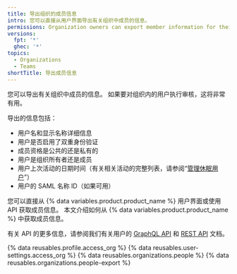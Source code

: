 ```yaml
---
title: 导出组织的成员信息
intro: 您可以直接从用户界面导出有关组织中成员的信息。
permissions: Organization owners can export member information for their organization.
versions:
  fpt: '*'
  ghec: '*'
topics:
  - Organizations
  - Teams
shortTitle: 导出成员信息
---
```


您可以导出有关组织中成员的信息。 如果要对组织内的用户执行审核，这将非常有用。

导出的信息包括：
- 用户名和显示名称详细信息
- 用户是否启用了双重身份验证
- 成员资格是公共的还是私有的
- 用户是组织所有者还是成员
- 用户上次活动的日期时间（有关相关活动的完整列表，请参阅“[管理休眠用户](/admin/user-management/managing-users-in-your-enterprise/managing-dormant-users)”）
- 用户的 SAML 名称 ID（如果可用）

您可以直接从 {% data variables.product.product_name %} 用户界面或使用 API 获取成员信息。 本文介绍如何从 {% data variables.product.product_name %} 中获取成员信息。

有关 API 的更多信息，请参阅我们有关用户的 [GraphQL API](/graphql/reference/objects#user) 和 [REST API](/rest/reference/users) 文档。

{% data reusables.profile.access_org %}
{% data reusables.user-settings.access_org %}
{% data reusables.organizations.people %}
{% data reusables.organizations.people-export %}
